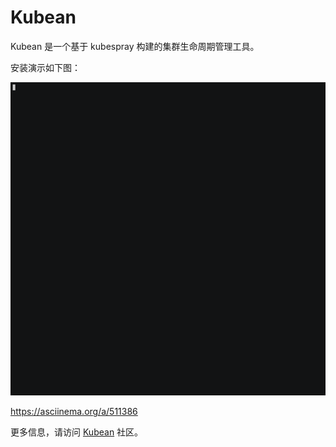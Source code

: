 # Kubean

Kubean 是一个基于 kubespray 构建的集群生命周期管理工具。

安装演示如下图：

![quick_start_image](images/quick_start.gif)

https://asciinema.org/a/511386

更多信息，请访问 [Kubean](https://github.com/kubean-io/kubean) 社区。
